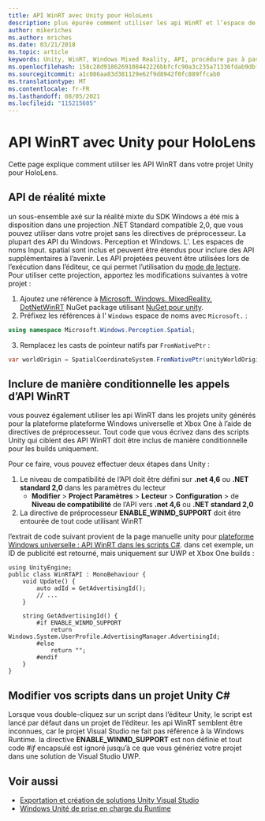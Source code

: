 ```yaml
---
title: API WinRT avec Unity pour HoloLens
description: plus épurée comment utiliser les api WinRT et l’espace de noms Windows dans vos projets de réalité mixte unity pour les HoloLens.
author: mikeriches
ms.author: mriches
ms.date: 03/21/2018
ms.topic: article
keywords: Unity, WinRT, Windows Mixed Reality, API, procédure pas à pas, casque de réalité mixte, casque de réalité mixte, casque de réalité virtuelle, API de réalité mixte
ms.openlocfilehash: 158c28d9186269108442226bbfcfc90a3c235a71336fdab9dbf9eadc21a309a1
ms.sourcegitcommit: a1c086aa83d381129e62f9d8942f0fc889ffcab0
ms.translationtype: MT
ms.contentlocale: fr-FR
ms.lasthandoff: 08/05/2021
ms.locfileid: "115215605"
---
```

# <a name="winrt-apis-with-unity-for-hololens"></a>API WinRT avec Unity pour HoloLens

Cette page explique comment utiliser les API WinRT dans votre projet Unity pour HoloLens.

## <a name="mixed-reality-apis"></a>API de réalité mixte

un sous-ensemble axé sur la réalité mixte du SDK Windows a été mis à disposition dans une projection .NET Standard compatible 2,0, que vous pouvez utiliser dans votre projet sans les directives de préprocesseur. La plupart des API du Windows. Perception et Windows. L'. Les espaces de noms Input. spatial sont inclus et peuvent être étendus pour inclure des API supplémentaires à l’avenir. Les API projetées peuvent être utilisées lors de l’exécution dans l’éditeur, ce qui permet l’utilisation du [mode de lecture](/windows/mixed-reality/unity-play-mode). Pour utiliser cette projection, apportez les modifications suivantes à votre projet :

1) Ajoutez une référence à [Microsoft. Windows. MixedReality. DotNetWinRT](https://www.nuget.org/packages/Microsoft.Windows.MixedReality.DotNetWinRT) NuGet package utilisant [NuGet pour unity](https://github.com/GlitchEnzo/NuGetForUnity).
2) Préfixez les références à l' `Windows` espace de noms avec `Microsoft.` :
```cs
using namespace Microsoft.Windows.Perception.Spatial;
```
3) Remplacez les casts de pointeur natifs par `FromNativePtr` :
```cs
var worldOrigin = SpatialCoordinateSystem.FromNativePtr(unityWorldOriginPtr);
```

## <a name="conditionally-include-winrt-api-calls"></a>Inclure de manière conditionnelle les appels d’API WinRT

vous pouvez également utiliser les api WinRT dans les projets unity générés pour la plateforme plateforme Windows universelle et Xbox One à l’aide de directives de préprocesseur. Tout code que vous écrivez dans des scripts Unity qui ciblent des API WinRT doit être inclus de manière conditionnelle pour les builds uniquement. 

Pour ce faire, vous pouvez effectuer deux étapes dans Unity :
1) Le niveau de compatibilité de l’API doit être défini sur **.net 4,6** ou **.NET standard 2,0** dans les paramètres du lecteur
    - **Modifier**  >  **Project Paramètres**  >  **Lecteur**  >  **Configuration**  >  de **Niveau de compatibilité** de l’API vers **.net 4,6** ou **.NET standard 2,0**
2) La directive de préprocesseur **ENABLE_WINMD_SUPPORT** doit être entourée de tout code utilisant WinRT

l’extrait de code suivant provient de la page manuelle unity pour [plateforme Windows universelle : API WinRT dans les scripts C#](https://docs.unity3d.com/Manual/windowsstore-scripts.html). dans cet exemple, un ID de publicité est retourné, mais uniquement sur UWP et Xbox One builds :

```
using UnityEngine;
public class WinRTAPI : MonoBehaviour {
    void Update() {
        auto adId = GetAdvertisingId();
        // ...
    }

    string GetAdvertisingId() {
        #if ENABLE_WINMD_SUPPORT
            return Windows.System.UserProfile.AdvertisingManager.AdvertisingId;
        #else
            return "";
        #endif
    }
}
```

## <a name="edit-your-scripts-in-a-unity-c-project"></a>Modifier vos scripts dans un projet Unity C#

Lorsque vous double-cliquez sur un script dans l’éditeur Unity, le script est lancé par défaut dans un projet de l’éditeur. les api WinRT semblent être inconnues, car le projet Visual Studio ne fait pas référence à la Windows Runtime. la directive **ENABLE_WINMD_SUPPORT** est non définie et tout code *#if* encapsulé est ignoré jusqu’à ce que vous génériez votre projet dans une solution de Visual Studio UWP.

## <a name="see-also"></a>Voir aussi
* [Exportation et création de solutions Unity Visual Studio](exporting-and-building-a-unity-visual-studio-solution.md)
* [Windows Unité de prise en charge du Runtime](https://docs.unity3d.com/Manual/IL2CPP-WindowsRuntimeSupport.html)